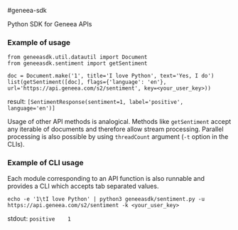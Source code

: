 #geneea-sdk

Python SDK for Geneea APIs

### Example of usage

    from geneeasdk.util.datautil import Document
    from geneeasdk.sentiment import getSentiment
    
    doc = Document.make('1', title='I love Python', text='Yes, I do')
    list(getSentiment([doc], flags={'language': 'en'}, url='https://api.geneea.com/s2/sentiment', key=<your_user_key>))

result: `[SentimentResponse(sentiment=1, label='positive', language='en')]`

Usage of other API methods is analogical. Methods like `getSentiment` accept any iterable of documents and therefore allow stream processing. Parallel processing is also possible by using `threadCount` argument (`-t` option in the CLIs).

### Example of CLI usage
Each module corresponding to an API function is also runnable and provides a CLI which accepts tab separated values.

`echo -e '1\tI love Python' | python3 geneeasdk/sentiment.py -u https://api.geneea.com/s2/sentiment -k <your_user_key>`

stdout: `positive    1`
